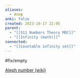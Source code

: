 ```yaml
---
aliases:
  - Алеф
anki: false
created: 2023-10-17 22:05
parent:
  - "[[511 Numbers Theory MOC]]"
  - "[[Infinity (math)]]"
connected:
  - "[[Countable infinity set]]"
---
```

#fix/empty












[Aleph number (wiki)](https://en.wikipedia.org/wiki/Aleph_number)

